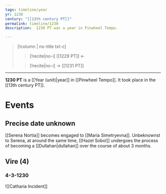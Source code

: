 ```yaml
---
tags: timeline/year 
yr: 1230
century: "[[13th century PT]]"
permalink: timeline/1230
description:  1230 PT was a year in Pinwheel Tempo.

---
```

>[!column | no-title txt-c]
>>[!recite|no-i] [[1229 PT]] ←
>
>> [!recite|no-i] → [[1231 PT]]

---
**1230 PT** is a [[Year (unit)|year]] in [[Pinwheel Tempo]]. It took place in the [[13th century PT]]. 

# Events
## Precise date unknown
[[Serena Nortia]] becomes engaged to [[Maria Simetryevna]]. Unbeknownst to Serena, at around the same time, [[Hazel Sobol]] undergoes the process of becoming a [[Dullahan|dullahan]] over the course of about 3 months.

## Vire (4)
### 4-3-1230
![[Catharia Incident]]

